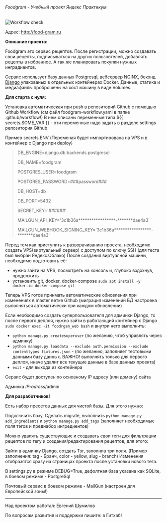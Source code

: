 ###### Foodgram - Учебный проект Яндекс Практикум

![Workflow check](https://github.com/mechnotech/foodgram-project/workflows/Foodgram/badge.svg)

Адрес: http://food-gram.ru

**Описание проекта:**

Foodgram это сервис рецептов. После регистрации, можно создавать свои рецепты, подписываться на других пользовтелей, добавлять рецепты в избранное. А так же планировать покупки нужных инградиентов.

Сервис использует
базу данных [Postgresql](https://www.postgresql.org), вебсервер [NGINX](https://nginx.org), бекэнд [Django](https://www.djangoproject.com) упакованых в отдельных контейнерах Docker.
Данные, статика и медиафайлы проброшены на хост машину в виде Volumes.

**Для старта с нуля:**

Установка автоматическая при push в репозиторий Github с помощью Github Workflow (см файл foodgram-workflow.yaml в папке .github/workflow!)
В нем описаны переменные типа ${{ secrets.SOME_VAR }} - эти переменные надо задать в разделе settings репозитория Github

Пример secrets.ENV (Переменая будет импортирована на VPS и в контейнер с Django при deploy)

>DB_ENGINE=django.db.backends.postgresql
>
>DB_NAME=foodgram
>
>POSTGRES_USER=foodgram
>
>POSTGRES_PASSWORD=###password###
>
>DB_HOST=db
>
>DB_PORT=5432
>
>SECRET_KEY='######'
>
>MAILGUN_API_KEY='3c1b36a*****************-*******dae4a3'
>
>MAILGUN_WEBHOOK_SIGNING_KEY='3c1b36a*****************-*******dae4a3'

Перед тем как приступить к разворачиванию проекта, необходимо создать VPS(виртуальный сервер) c доступом по ключу SSH (для теста был выбран Яндекс.Облако)
После создания виртуалной машины, необходимо подготовить её:
- нужно зайти на VPS, посмотреть на консоль и, глубоко вздохнув, продолжить
- установить git, docker, docker-compose `sudo apt install -y docker.io docker-compose git`

Теперь VPS готов принмать автоматические обновления при изменениях в master ветке Github (миграция изменений БД настроена выполняться автоматически при каждом обновлении)

Если необходимо создать суперпользователя для админки Django, то после первого деплоя, нужно зайти в работающий контейнер c Django `sudo docker exec -it foodrgam_web bash`
и внутри него выполнить:

- `python manage.py createsuperuser` (по желанию, чтоб управлять через админку)
- `python manage.py loaddata --exclude auth.permission --exclude contenttypes fixtures.json` - (по желанию, заполняет тестовыми данными базу данных. ВАЖНО! выполнять только для первого деплоя, иначе удалит все текущие данные в базе данных проекта)
- `exit` - для выхода из контейнера

Сервис будет доступен по основному IP адресу (или домену) сайта

Админка _IP-adress_/admin

**Для разработчиков!**

Есть набор пресетов данных для чистой базы. Для этого нужно:

Подключить базу, Сделать migrate, выполнить `python manage.py add_ingredients` и `python manage.py add_tags` (заполняет необходимые поля тэгов и преднабор ингредиентов)

Можно удалять существующие и создавать свои теги для фильтрации рецептов по тегу и создания/редактирования рецептов, для этого:

Зайти в админку Django, создать Тэг, заполнив три поля. (Пример заполнения: tag - Бранч, color - yellow, slug - branch)
Изменения отобразятся сразу на страницах проекта после установки нового тега. 

В settings.py в режиме DEBUG=True, дефолтная база указана как SQLite, в боевом режиме - PostgreSql

Почтовый сервис в боевом режиме - MailGun (настроен для Европейской зоны!)

----

Над проектом работал: Евгений Шумилов
 
По вопросам развития и поддержки пишите: в Гитхаб!